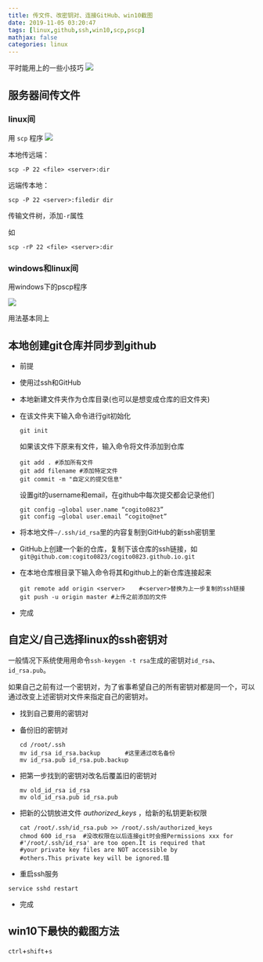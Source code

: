 ```yaml
---
title: 传文件、改密钥对、连接GitHub、win10截图
date: 2019-11-05 03:20:47
tags: [linux,github,ssh,win10,scp,pscp]
mathjax: false
categories: linux
---
```

平时能用上的一些小技巧
![](https://imgbed-1258201753.cos.ap-guangzhou.myqcloud.com/img/sea-nature-beach-sand-21859.jpg)
<!--more-->
## 服务器间传文件

### linux间

用 `scp` 程序
![](http://q02jx5v1h.bkt.clouddn.com/picgo/20191104231437.png)

本地传远端：

```
scp -P 22 <file> <server>:dir
```

远端传本地：

```
scp -P 22 <server>:filedir dir
```

传输文件树，添加`-r`属性

如

```
scp -rP 22 <file> <server>:dir
```

### windows和linux间

用windows下的pscp程序

![](http://q02jx5v1h.bkt.clouddn.com/picgo/20191104232906.png)

用法基本同上



## 本地创建git仓库并同步到github

- 前提
  
- 使用过ssh和GitHub
  
- 本地新建文件夹作为仓库目录(也可以是想变成仓库的旧文件夹)

- 在该文件夹下输入命令进行git初始化

  ```
  git init
  ```

  如果该文件下原来有文件，输入命令将文件添加到仓库

  ```
  git add . #添加所有文件
  git add filename #添加特定文件
  git commit -m "自定义的提交信息"
  ```

   设置git的username和email，在github中每次提交都会记录他们 

  ```
  git config –global user.name “cogito0823” 
  git config –global user.email “cogito@net”
  ```

- 将本地文件`~/.ssh/id_rsa`里的内容复制到GitHub的新ssh密钥里

- GitHub上创建一个新的仓库，复制下该仓库的ssh链接，如`git@github.com:cogito0823/cogito0823.github.io.git`

- 在本地仓库根目录下输入命令将其和github上的新仓库连接起来

  ```
  git remote add origin <server>	#<server>替换为上一步复制的ssh链接
  git push -u origin master	#上传之前添加的文件
  ```

- 完成



## 自定义/自己选择linux的ssh密钥对

一般情况下系统使用用命令`ssh-keygen -t rsa`生成的密钥对`id_rsa`、`id_rsa.pub`。

如果自己之前有过一个密钥对，为了省事希望自己的所有密钥对都是同一个，可以通过改变上述密钥对文件来指定自己的密钥对。

- 找到自己要用的密钥对

- 备份旧的密钥对

  ```
  cd /root/.ssh
  mv id_rsa id_rsa.backup		#这里通过改名备份
  mv id_rsa.pub id_rsa.pub.backup  
  ```

- 把第一步找到的密钥对改名后覆盖旧的密钥对

  ```
  mv old_id_rsa id_rsa
  mv old_id_rsa.pub id_rsa.pub
  ```

- 把新的公钥放进文件 *authorized_keys* ，给新的私钥更新权限

  ```
  cat /root/.ssh/id_rsa.pub >> /root/.ssh/authorized_keys
  chmod 600 id_rsa	#没改权限在以后连接git时会报Permissions xxx for 									#'/root/.ssh/id_rsa' are too open.It is required that 							  #your private key files are NOT accessible by 								#others.This private key will be ignored.错
  ```

-  重启ssh服务

  ```
  service sshd restart
  ```

- 完成



## win10下最快的截图方法

`ctrl`+`shift`+`s`
